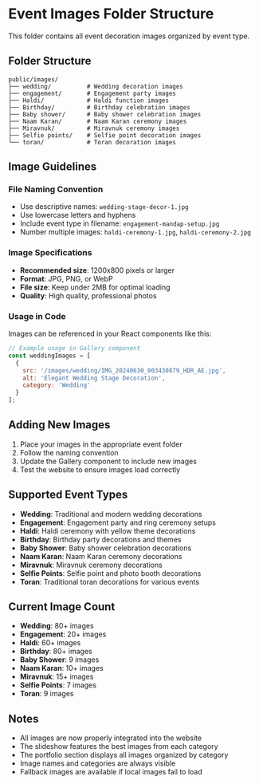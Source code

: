 # Event Images Folder Structure

This folder contains all event decoration images organized by event type.

## Folder Structure

```
public/images/
├── wedding/          # Wedding decoration images
├── engagement/       # Engagement party images
├── Haldi/            # Haldi function images
├── Birthday/         # Birthday celebration images
├── Baby shower/      # Baby shower celebration images
├── Naam Karan/       # Naam Karan ceremony images
├── Miravnuk/         # Miravnuk ceremony images
├── Selfie points/    # Selfie point decoration images
└── toran/            # Toran decoration images
```

## Image Guidelines

### File Naming Convention
- Use descriptive names: `wedding-stage-decor-1.jpg`
- Use lowercase letters and hyphens
- Include event type in filename: `engagement-mandap-setup.jpg`
- Number multiple images: `haldi-ceremony-1.jpg`, `haldi-ceremony-2.jpg`

### Image Specifications
- **Recommended size**: 1200x800 pixels or larger
- **Format**: JPG, PNG, or WebP
- **File size**: Keep under 2MB for optimal loading
- **Quality**: High quality, professional photos

### Usage in Code
Images can be referenced in your React components like this:
```javascript
// Example usage in Gallery component
const weddingImages = [
  {
    src: '/images/wedding/IMG_20240630_003430879_HDR_AE.jpg',
    alt: 'Elegant Wedding Stage Decoration',
    category: 'Wedding'
  }
];
```

## Adding New Images

1. Place your images in the appropriate event folder
2. Follow the naming convention
3. Update the Gallery component to include new images
4. Test the website to ensure images load correctly

## Supported Event Types

- **Wedding**: Traditional and modern wedding decorations
- **Engagement**: Engagement party and ring ceremony setups
- **Haldi**: Haldi ceremony with yellow theme decorations
- **Birthday**: Birthday party decorations and themes
- **Baby Shower**: Baby shower celebration decorations
- **Naam Karan**: Naam Karan ceremony decorations
- **Miravnuk**: Miravnuk ceremony decorations
- **Selfie Points**: Selfie point and photo booth decorations
- **Toran**: Traditional toran decorations for various events

## Current Image Count

- **Wedding**: 80+ images
- **Engagement**: 20+ images
- **Haldi**: 60+ images
- **Birthday**: 80+ images
- **Baby Shower**: 9 images
- **Naam Karan**: 10+ images
- **Miravnuk**: 15+ images
- **Selfie Points**: 7 images
- **Toran**: 9 images

## Notes

- All images are now properly integrated into the website
- The slideshow features the best images from each category
- The portfolio section displays all images organized by category
- Image names and categories are always visible
- Fallback images are available if local images fail to load 